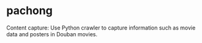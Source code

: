 # pachong
Content capture: Use Python crawler to capture information such as movie data and posters in Douban movies.
